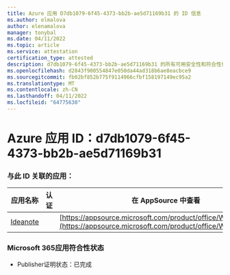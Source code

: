 ```yaml
---
title: Azure 应用 D7db1079-6f45-4373-bb2b-ae5d71169b31 的 ID 信息
ms.author: elmalova
author: elenamalova
manager: tonybal
ms.date: 04/11/2022
ms.topic: article
ms.service: attestation
certification_type: attested
description: d7db1079-6f45-4373-bb2b-ae5d71169b31 的所有可用安全性和符合性信息。
ms.openlocfilehash: d2843f900554847e050da44ad318b6ae8eacbce9
ms.sourcegitcommit: fb02bf852b775f9114966cfbf158197149ec95a2
ms.translationtype: MT
ms.contentlocale: zh-CN
ms.lasthandoff: 04/11/2022
ms.locfileid: "64775630"
---
```

# <a name="azure-app-id-d7db1079-6f45-4373-bb2b-ae5d71169b31"></a>Azure 应用 ID：d7db1079-6f45-4373-bb2b-ae5d71169b31


### <a name="apps-associated-with-this-id"></a>与此 ID 关联的应用：
| **应用名称** | **认证** | **在 AppSource 中查看** |
|--------------|---------------|-----------------------|
| [Ideanote](../forward/WA200003876.md) |  | [https://appsource.microsoft.com/product/office/WA200003876](https://appsource.microsoft.com/product/office/WA200003876) |

### <a name="microsoft-365-app-compliance-status"></a>Microsoft 365应用符合性状态
- Publisher证明状态：已完成
